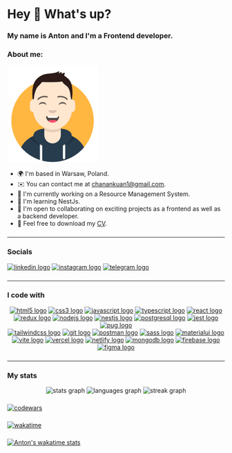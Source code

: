 # Hey 👋 What's up?

### My name is Anton and I'm a Frontend developer.

### About me:

![My avatar](https://github.com/chanankuan/chanankuan/blob/main/assets/img/avatar.png?raw=true)

- 🌍 I'm based in Warsaw, Poland.
- ✉️ You can contact me at <a href="mailto:chanankuan1@gmail.com" target="_blank" rel="noreferrer">chanankuan1@gmail.com</a>.
- 🚀 I'm currently working on a Resource Management System.
- 🧠 I'm learning NestJs.
- 🤝 I'm open to collaborating on exciting projects as a frontend as well as a backend developer.
- 🤗 Feel free to download my <a href="https://drive.google.com/file/d/1cvi0GpKhrsFBSjqh2QR4CiGok2_Hd6tg/view?usp=sharing" target="_blank" rel="noreferrer">CV</a>.

###

---

### Socials

<div align="left">
  <a href="https://www.linkedin.com/in/chanankuan/" target="_blank"><img src="https://raw.githubusercontent.com/maurodesouza/profile-readme-generator/master/src/assets/icons/social/linkedin/default.svg" width="52" height="40" alt="linkedin logo"  /></a>
  <a href="https://www.instagram.com/chanankuan/" target="_blank"><img src="https://raw.githubusercontent.com/maurodesouza/profile-readme-generator/master/src/assets/icons/social/instagram/default.svg" width="52" height="40" alt="instagram logo"  /></a>
  <a href="https://t.me/chanchiik" target="_blank"><img src="https://raw.githubusercontent.com/maurodesouza/profile-readme-generator/master/src/assets/icons/social/telegram/default.svg" width="52" height="40" alt="telegram logo"  /></a>
</div>

###

---

### I code with

<div align="center">
  <a href="https://www.w3.org/html/" target="_blank" rel="noreferrer"><img src="https://skillicons.dev/icons?i=html" height="40" alt="html5 logo"  /></a>
  <a href="https://www.w3schools.com/css/" target="_blank" rel="noreferrer"><img src="https://skillicons.dev/icons?i=css" height="40" alt="css3 logo"  /></a>
  <a href="https://developer.mozilla.org/en-US/docs/Web/JavaScript" target="_blank" rel="noreferrer"><img src="https://skillicons.dev/icons?i=js" height="40" alt="javascript logo"  /></a>
  <a href="https://www.typescriptlang.org/" target="_blank" rel="noreferrer"><img src="https://skillicons.dev/icons?i=ts" height="40" alt="typescript logo"  /></a>
  <a href="https://reactjs.org/" target="_blank" rel="noreferrer"><img src="https://skillicons.dev/icons?i=react" height="40" alt="react logo"  /></a>
  <a href="https://redux.js.org" target="_blank" rel="noreferrer"><img src="https://cdn.jsdelivr.net/gh/devicons/devicon/icons/redux/redux-original.svg" height="40" alt="redux logo"  /></a>
  <a href="https://nodejs.org" target="_blank" rel="noreferrer"><img src="https://skillicons.dev/icons?i=nodejs" height="40" alt="nodejs logo"  /></a>
  <a href="https://nestjs.com/" target="_blank" rel="noreferrer"><img src="https://skillicons.dev/icons?i=nestjs" height="40" alt="nestjs logo"  /></a>
  <a href="https://www.postgresql.org" target="_blank" rel="noreferrer"><img src="https://skillicons.dev/icons?i=postgres" height="40" alt="postgresql logo"  /></a>
  <a href="https://jestjs.io/" target="_blank" rel="noreferrer"><img src="https://skillicons.dev/icons?i=jest" height="40" alt="jest logo"  /></a>
  <a href="https://pugjs.org" target="_blank" rel="noreferrer"><img src="https://skillicons.dev/icons?i=pug" height="40" alt="pug logo"  /></a>
</div>
<div align="center">
  <a href="https://tailwindcss.com/" target="_blank" rel="noreferrer"><img src="https://skillicons.dev/icons?i=tailwind" height="40" alt="tailwindcss logo"  /></a>
  <a href="https://git-scm.com/" target="_blank" rel="noreferrer"><img src="https://skillicons.dev/icons?i=git" height="40" alt="git logo"  /></a>
  <a href="https://postman.com" target="_blank" rel="noreferrer"><img src="https://skillicons.dev/icons?i=postman" height="40" alt="postman logo"  /></a>
  <a href="https://sass-lang.com" target="_blank" rel="noreferrer"><img src="https://skillicons.dev/icons?i=sass" height="40" alt="sass logo"  /></a>
  <a href="https://mui.com/" target="_blank" rel="noreferrer"><img src="https://skillicons.dev/icons?i=materialui" height="40" alt="materialui logo"  /></a>
  <a href="https://vitejs.dev/" target="_blank" rel="noreferrer"><img src="https://skillicons.dev/icons?i=vite" height="40" alt="vite logo"  /></a>
  <a href="https://vercel.com/" target="_blank" rel="noreferrer"><img src="https://skillicons.dev/icons?i=vercel" height="40" alt="vercel logo"  /></a>
  <a href="https://www.netlify.com/" target="_blank" rel="noreferrer"><img src="https://skillicons.dev/icons?i=netlify" height="40" alt="netlify logo"  /></a>
  <a href="https://www.mongodb.com/" target="_blank" rel="noreferrer"><img src="https://skillicons.dev/icons?i=mongodb" height="40" alt="mongodb logo"  /></a>
  <a href="https://firebase.google.com/" target="_blank" rel="noreferrer"><img src="https://skillicons.dev/icons?i=firebase" height="40" alt="firebase logo"  /></a>
  <a href="https://www.figma.com/" target="_blank" rel="noreferrer"><img src="https://skillicons.dev/icons?i=figma" height="40" alt="figma logo"  /></a>
</div>

<!-- <img src="https://raw.githubusercontent.com/chanankuan/chanankuan/output/snake.svg" alt="Snake animation" /> -->

###

---

### My stats

<div align="center">
  <img src="https://github-readme-stats.vercel.app/api?username=chanankuan&hide_title=false&hide_rank=false&show_icons=true&include_all_commits=false&count_private=true&disable_animations=false&theme=dracula&locale=en&hide_border=false&order=1" height="200" alt="stats graph" />
  <img src="https://github-readme-stats.vercel.app/api/top-langs?username=chanankuan&locale=en&hide_title=false&layout=compact&card_width=320&langs_count=6&theme=dracula&hide_border=false&order=2" height="200" alt="languages graph" />
  <img src="https://streak-stats.demolab.com?user=chanankuan&locale=en&mode=daily&theme=dracula&hide_border=false&border_radius=5&order=3" height="200" alt="streak graph"  />
</div>

###

[![codewars](https://www.codewars.com/users/chanchik/badges/large)](https://www.codewars.com/users/chanchik)

###

[![wakatime](https://wakatime.com/badge/user/0b1c3048-8ece-40fa-8d24-970f354248f0.svg)](https://wakatime.com/@0b1c3048-8ece-40fa-8d24-970f354248f0)

###

[![Anton's wakatime stats](https://github-readme-stats.vercel.app/api/wakatime?username=chanankuan&theme=dark)](https://github.com/anuraghazra/github-readme-stats)
